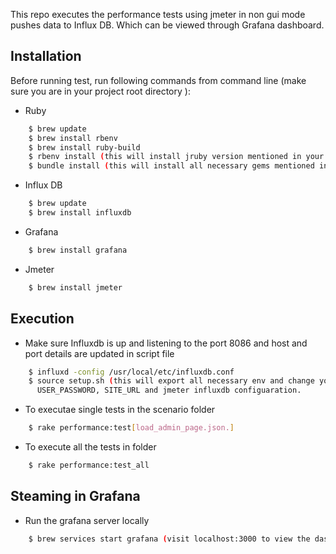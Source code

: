 This repo executes the performance tests using jmeter in non gui mode pushes data to Influx DB.
Which can be viewed through Grafana dashboard.

## Installation
Before running test,
run following commands from command line (make sure you are in your project root directory ):
- Ruby
```sh
    $ brew update
    $ brew install rbenv
    $ brew install ruby-build
    $ rbenv install (this will install jruby version mentioned in your .ruby-version file)
    $ bundle install (this will install all necessary gems mentioned in your Gemfile)
```
- Influx DB
```sh
    $ brew update
    $ brew install influxdb
```
- Grafana 
```sh
    $ brew install grafana
```
- Jmeter 
```sh
    $ brew install jmeter
```

## Execution
- Make sure Influxdb is up and listening to the port 8086 and host and port details are updated in script file
```sh
    $ influxd -config /usr/local/etc/influxdb.conf
    $ source setup.sh (this will export all necessary env and change your USER_NAME, 
      USER_PASSWORD, SITE_URL and jmeter influxdb configuaration.
```
- To executae single tests in the scenario folder
```sh
    $ rake performance:test[load_admin_page.json.]
```
- To execute all the tests in folder
```sh
    $ rake performance:test_all
```
## Steaming in Grafana
- Run the grafana server locally
```sh
    $ brew services start grafana (visit localhost:3000 to view the dashboard)
```
